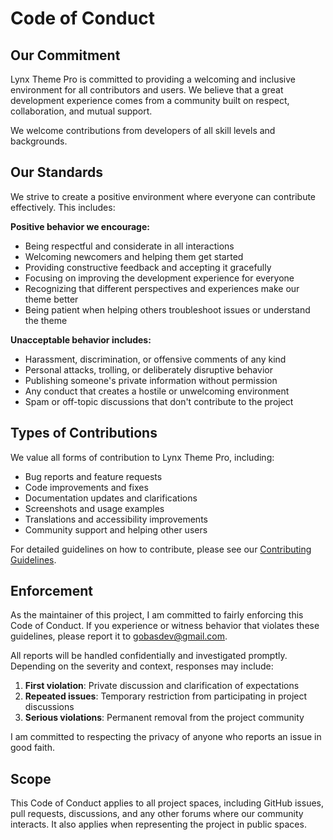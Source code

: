 # Code of Conduct

## Our Commitment

Lynx Theme Pro is committed to providing a welcoming and inclusive environment for all contributors and users. We believe that a great development experience comes from a community built on respect, collaboration, and mutual support.

We welcome contributions from developers of all skill levels and backgrounds.

## Our Standards

We strive to create a positive environment where everyone can contribute effectively. This includes:

**Positive behavior we encourage:**
- Being respectful and considerate in all interactions
- Welcoming newcomers and helping them get started
- Providing constructive feedback and accepting it gracefully
- Focusing on improving the development experience for everyone
- Recognizing that different perspectives and experiences make our theme better
- Being patient when helping others troubleshoot issues or understand the theme

**Unacceptable behavior includes:**
- Harassment, discrimination, or offensive comments of any kind
- Personal attacks, trolling, or deliberately disruptive behavior
- Publishing someone's private information without permission
- Any conduct that creates a hostile or unwelcoming environment
- Spam or off-topic discussions that don't contribute to the project

## Types of Contributions

We value all forms of contribution to Lynx Theme Pro, including:
- Bug reports and feature requests
- Code improvements and fixes  
- Documentation updates and clarifications
- Screenshots and usage examples
- Translations and accessibility improvements
- Community support and helping other users

For detailed guidelines on how to contribute, please see our [Contributing Guidelines](https://github.com/bastndev/Lynx-Theme-Pro/blob/main/CONTRIBUTING.md).

## Enforcement

As the maintainer of this project, I am committed to fairly enforcing this Code of Conduct. If you experience or witness behavior that violates these guidelines, please report it to gobasdev@gmail.com.

All reports will be handled confidentially and investigated promptly. Depending on the severity and context, responses may include:

1. **First violation**: Private discussion and clarification of expectations
2. **Repeated issues**: Temporary restriction from participating in project discussions
3. **Serious violations**: Permanent removal from the project community

I am committed to respecting the privacy of anyone who reports an issue in good faith.

## Scope

This Code of Conduct applies to all project spaces, including GitHub issues, pull requests, discussions, and any other forums where our community interacts. It also applies when representing the project in public spaces.